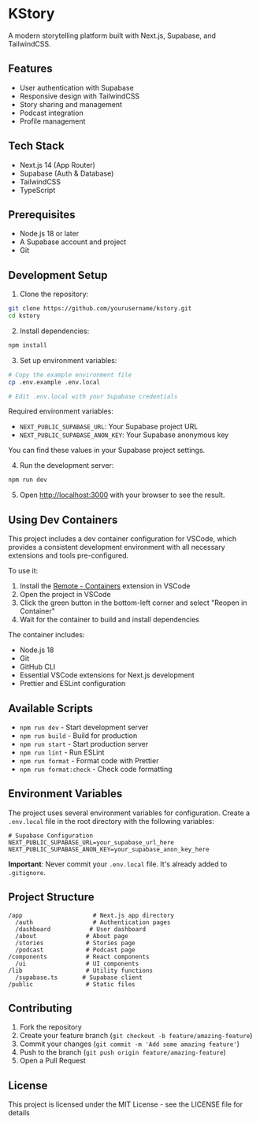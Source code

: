 # KStory

A modern storytelling platform built with Next.js, Supabase, and TailwindCSS.

## Features

- User authentication with Supabase
- Responsive design with TailwindCSS
- Story sharing and management
- Podcast integration
- Profile management

## Tech Stack

- Next.js 14 (App Router)
- Supabase (Auth & Database)
- TailwindCSS
- TypeScript

## Prerequisites

- Node.js 18 or later
- A Supabase account and project
- Git

## Development Setup

1. Clone the repository:
```bash
git clone https://github.com/yourusername/kstory.git
cd kstory
```

2. Install dependencies:
```bash
npm install
```

3. Set up environment variables:
```bash
# Copy the example environment file
cp .env.example .env.local

# Edit .env.local with your Supabase credentials
```

Required environment variables:
- `NEXT_PUBLIC_SUPABASE_URL`: Your Supabase project URL
- `NEXT_PUBLIC_SUPABASE_ANON_KEY`: Your Supabase anonymous key

You can find these values in your Supabase project settings.

4. Run the development server:
```bash
npm run dev
```

5. Open [http://localhost:3000](http://localhost:3000) with your browser to see the result.

## Using Dev Containers

This project includes a dev container configuration for VSCode, which provides a consistent development environment with all necessary extensions and tools pre-configured.

To use it:

1. Install the [Remote - Containers](https://marketplace.visualstudio.com/items?itemName=ms-vscode-remote.remote-containers) extension in VSCode
2. Open the project in VSCode
3. Click the green button in the bottom-left corner and select "Reopen in Container"
4. Wait for the container to build and install dependencies

The container includes:
- Node.js 18
- Git
- GitHub CLI
- Essential VSCode extensions for Next.js development
- Prettier and ESLint configuration

## Available Scripts

- `npm run dev` - Start development server
- `npm run build` - Build for production
- `npm run start` - Start production server
- `npm run lint` - Run ESLint
- `npm run format` - Format code with Prettier
- `npm run format:check` - Check code formatting

## Environment Variables

The project uses several environment variables for configuration. Create a `.env.local` file in the root directory with the following variables:

```env
# Supabase Configuration
NEXT_PUBLIC_SUPABASE_URL=your_supabase_url_here
NEXT_PUBLIC_SUPABASE_ANON_KEY=your_supabase_anon_key_here
```

**Important**: Never commit your `.env.local` file. It's already added to `.gitignore`.

## Project Structure

```
/app                    # Next.js app directory
  /auth                 # Authentication pages
  /dashboard           # User dashboard
  /about              # About page
  /stories            # Stories page
  /podcast            # Podcast page
/components           # React components
  /ui                 # UI components
/lib                  # Utility functions
  /supabase.ts       # Supabase client
/public               # Static files
```

## Contributing

1. Fork the repository
2. Create your feature branch (`git checkout -b feature/amazing-feature`)
3. Commit your changes (`git commit -m 'Add some amazing feature'`)
4. Push to the branch (`git push origin feature/amazing-feature`)
5. Open a Pull Request

## License

This project is licensed under the MIT License - see the LICENSE file for details
